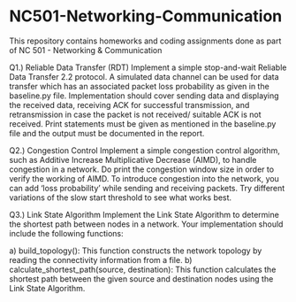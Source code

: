 # NC501-Networking-Communication
This repository contains homeworks and coding assignments done as part of NC 501 - Networking &amp; Communication

Q1.) Reliable Data Transfer (RDT)
Implement a simple stop-and-wait Reliable Data Transfer 2.2 protocol. A simulated data channel can be used for data transfer which has an associated packet
loss probability as given in the baseline.py file. Implementation should cover sending data and displaying the received data, receiving ACK for successful
transmission, and retransmission in case the packet is not received/ suitable ACK is not received. Print statements must be given as mentioned in the baseline.py
file and the output must be documented in the report.

Q2.) Congestion Control
Implement a simple congestion control algorithm, such as Additive Increase Multiplicative Decrease (AIMD), to handle congestion in a network. Do print the 
congestion window size in order to verify the working of AIMD. To introduce congestion into the network, you can add ‘loss probability’ while sending and
receiving packets. Try different variations of the slow start threshold to see what works best.

Q3.) Link State Algorithm
Implement the Link State Algorithm to determine the shortest path between nodes in a
network. Your implementation should include the following functions:

a) build_topology(): This function constructs the network topology by reading the connectivity information from a file.
b) calculate_shortest_path(source, destination): This function calculates the shortest path between the given source and destination nodes using the Link State Algorithm.
